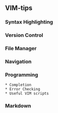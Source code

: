 ## VIM-tips

### Syntax Highlighting

### Version Control

### File Manager

### Navigation

### Programming

    * Completion
    * Error Checking
    * Useful VIM scripts

### Markdown
